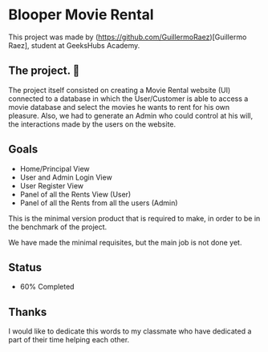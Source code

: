 # Blooper Movie Rental

This project was made by (https://github.com/GuillermoRaez)[Guillermo Raez], student at GeeksHubs Academy.

## The project. 🔧

The project itself consisted on creating a Movie Rental website (UI) connected to a database in which the User/Customer is able to access a movie database and select the movies he wants to rent for his own pleasure. Also, we had to generate an Admin who could control at his will, the interactions made by the users on the website.

## Goals

- Home/Principal View 
- User and Admin Login View
- User Register View
- Panel of all the Rents View (User)
- Panel of all the Rents from all the users (Admin)

This is the minimal version product that is required to make, in order to be in the benchmark of the project.

We have made the minimal requisites, but the main job is not done yet.

## Status

- 60% Completed

## Thanks

I would like to dedicate this words to my classmate who have dedicated a part of their time helping each other.
